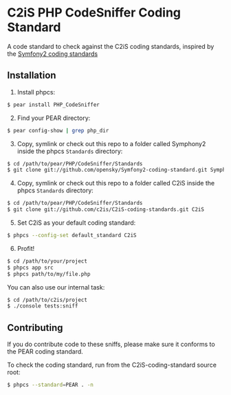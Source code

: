 C2iS PHP CodeSniffer Coding Standard
====================================

A code standard to check against the C2iS coding standards, inspired by the [Symfony2 coding standards](https://github.com/opensky/Symfony2-coding-standard/)

Installation
------------

1. Install phpcs:

```bash
$ pear install PHP_CodeSniffer
```

2. Find your PEAR directory:

```bash
$ pear config-show | grep php_dir
```

3. Copy, symlink or check out this repo to a folder called Symphony2 inside the phpcs `Standards` directory:

```bash
$ cd /path/to/pear/PHP/CodeSniffer/Standards
$ git clone git://github.com/opensky/Symfony2-coding-standard.git Symphony2
```

4. Copy, symlink or check out this repo to a folder called C2iS inside the phpcs `Standards` directory:

```bash
$ cd /path/to/pear/PHP/CodeSniffer/Standards
$ git clone git://github.com/c2is/C2iS-coding-standards.git C2iS
```

5. Set C2iS as your default coding standard:

```bash
$ phpcs --config-set default_standard C2iS
```

6. Profit!

```bash
$ cd /path/to/your/project
$ phpcs app src
$ phpcs path/to/my/file.php
```

You can also use our internal task:

```bash
$ cd /path/to/c2is/project
$ ./console tests:sniff
```

Contributing
------------

If you do contribute code to these sniffs, please make sure it conforms to the PEAR
coding standard.

To check the coding standard, run from the C2iS-coding-standard source root:

```bash
$ phpcs --standard=PEAR . -n
```